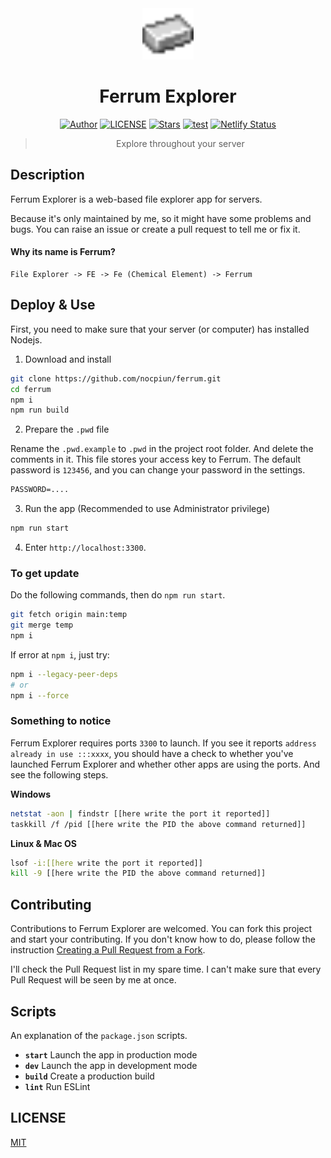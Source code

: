 <div align="center">

<img src="./public/icon.png" style="width:82px;"/>

# Ferrum Explorer

[![Author](https://img.shields.io/badge/Author-NriotHrreion-red.svg "Author")](https://github.com/NriotHrreion)
[![LICENSE](https://img.shields.io/badge/license-MIT-green.svg "LICENSE")](./LICENSE)
[![Stars](https://img.shields.io/github/stars/nocpiun/ferrum.svg?label=Stars)](https://github.com/nocpiun/ferrum/stargazers)
[![test](https://img.shields.io/github/actions/workflow/status/nocpiun/ferrum/ci.yml)](https://github.com/nocpiun/ferrum/actions/workflows/ci.yml)
[![Netlify Status](https://api.netlify.com/api/v1/badges/e6af7829-7b1c-47ed-bf14-deb2b2d9648a/deploy-status)](https://app.netlify.com/sites/resonant-kitsune-43a162/deploys)

> Explore throughout your server

</div>

## Description

Ferrum Explorer is a web-based file explorer app for servers.

Because it's only maintained by me, so it might have some problems and bugs. You can raise an issue or create a pull request to tell me or fix it.

#### Why its name is Ferrum?

```
File Explorer -> FE -> Fe (Chemical Element) -> Ferrum
```

## Deploy & Use

First, you need to make sure that your server (or computer) has installed Nodejs.

1. Download and install

```bash
git clone https://github.com/nocpiun/ferrum.git
cd ferrum
npm i
npm run build
```

2. Prepare the `.pwd` file

Rename the `.pwd.example` to `.pwd` in the project root folder. And delete the comments in it. This file stores your access key to Ferrum. The default password is `123456`, and you can change your password in the settings.

```txt
PASSWORD=....
```

3. Run the app (Recommended to use Administrator privilege)

```bash
npm run start
```

4. Enter `http://localhost:3300`.

### To get update

Do the following commands, then do `npm run start`.

```bash
git fetch origin main:temp
git merge temp
npm i
```

If error at `npm i`, just try:

```bash
npm i --legacy-peer-deps
# or
npm i --force
```

### Something to notice

Ferrum Explorer requires ports `3300` to launch. If you see it reports `address already in use :::xxxx`, you should have a check to whether you've launched Ferrum Explorer and whether other apps are using the ports. And see the following steps.

**Windows**

```bash
netstat -aon | findstr [[here write the port it reported]]
taskkill /f /pid [[here write the PID the above command returned]]
```

**Linux & Mac OS**

```bash
lsof -i:[[here write the port it reported]]
kill -9 [[here write the PID the above command returned]]
```

## Contributing

Contributions to Ferrum Explorer are welcomed. You can fork this project and start your contributing. If you don't know how to do, please follow the instruction [Creating a Pull Request from a Fork](https://help.github.com/en/github/collaborating-with-issues-and-pull-requests/creating-a-pull-request-from-a-fork).

I'll check the Pull Request list in my spare time. I can't make sure that every Pull Request will be seen by me at once.

## Scripts

An explanation of the `package.json` scripts.

- **`start`** Launch the app in production mode
- **`dev`** Launch the app in development mode
- **`build`** Create a production build
- **`lint`** Run ESLint

## LICENSE

[MIT](./LICENSE)
